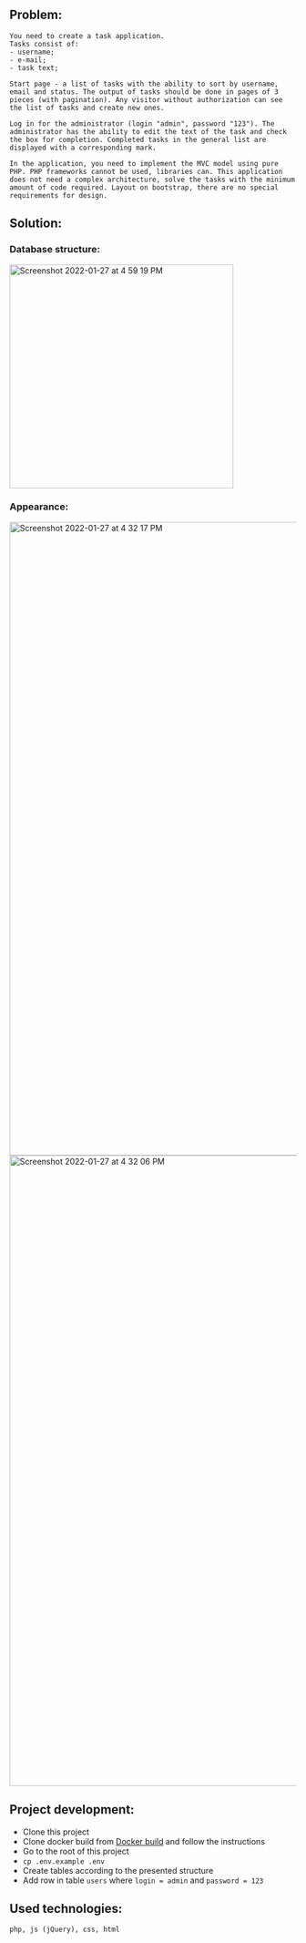 ## Problem:

    You need to create a task application.
    Tasks consist of:
    - username;
    - e-mail;
    - task text;

    Start page - a list of tasks with the ability to sort by username, email and status. The output of tasks should be done in pages of 3 pieces (with pagination). Any visitor without authorization can see the list of tasks and create new ones.

    Log in for the administrator (login "admin", password "123"). The administrator has the ability to edit the text of the task and check the box for completion. Completed tasks in the general list are displayed with a corresponding mark.

    In the application, you need to implement the MVC model using pure PHP. PHP frameworks cannot be used, libraries can. This application does not need a complex architecture, solve the tasks with the minimum amount of code required. Layout on bootstrap, there are no special requirements for design.

## Solution:

### Database structure:

<img width="393" alt="Screenshot 2022-01-27 at 4 59 19 PM" src="https://user-images.githubusercontent.com/37295991/151373351-a0e30faa-d6c9-412d-bacc-bc1a49ec72e7.png">

### Appearance:

<img width="1112" alt="Screenshot 2022-01-27 at 4 32 17 PM" src="https://user-images.githubusercontent.com/37295991/151371651-a5236d58-9263-4aa1-914b-00f8554e94b6.png">

<img width="1107" alt="Screenshot 2022-01-27 at 4 32 06 PM" src="https://user-images.githubusercontent.com/37295991/151371683-15c81c58-cab3-4329-995d-bda045f9178b.png">

## Project development:

- Clone this project
- Clone docker build from [Docker build](https://github.com/Nikita3034/docker-build) and follow the instructions
- Go to the root of this project
- `cp .env.example .env`
- Create tables according to the presented structure
- Add row in table `users` where  `login = admin` and `password = 123`

## Used technologies:

    php, js (jQuery), css, html